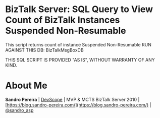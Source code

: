 # BizTalk Server: SQL Query to View Count of BizTalk Instances Suspended Non-Resumable
This script returns count of instance Suspended Non-Resumable 
RUN AGAINST THIS DB: BizTalkMsgBoxDB                                                                                       

THIS SQL SCRIPT IS PROVIDED "AS IS", WITHOUT WARRANTY OF ANY KIND.

# About Me
**Sandro Pereira** | [DevScope](http://www.devscope.net/) | MVP & MCTS BizTalk Server 2010 | [https://blog.sandro-pereira.com/](https://blog.sandro-pereira.com/) | [@sandro_asp](https://twitter.com/sandro_asp)